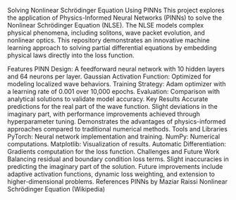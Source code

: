 Solving Nonlinear Schrödinger Equation Using PINNs
This project explores the application of Physics-Informed Neural Networks (PINNs) to solve the Nonlinear Schrödinger Equation (NLSE). The NLSE models complex physical phenomena, including solitons, wave packet evolution, and nonlinear optics. This repository demonstrates an innovative machine learning approach to solving partial differential equations by embedding physical laws directly into the loss function.

Features
PINN Design: A feedforward neural network with 10 hidden layers and 64 neurons per layer.
Gaussian Activation Function: Optimized for modeling localized wave behaviors.
Training Strategy: Adam optimizer with a learning rate of 0.001 over 10,000 epochs.
Evaluation: Comparison with analytical solutions to validate model accuracy.
Key Results
Accurate predictions for the real part of the wave function.
Slight deviations in the imaginary part, with performance improvements achieved through hyperparameter tuning.
Demonstrates the advantages of physics-informed approaches compared to traditional numerical methods.
Tools and Libraries
PyTorch: Neural network implementation and training.
NumPy: Numerical computations.
Matplotlib: Visualization of results.
Automatic Differentiation: Gradients computation for the loss function.
Challenges and Future Work
Balancing residual and boundary condition loss terms.
Slight inaccuracies in predicting the imaginary part of the solution.
Future improvements include adaptive activation functions, dynamic loss weighting, and extension to higher-dimensional problems.
References
PINNs by Maziar Raissi
Nonlinear Schrödinger Equation (Wikipedia)